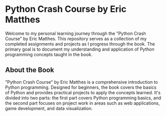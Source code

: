# Python Crash Course by Eric Matthes
Welcome to my personal learning journey through the "Python Crash Course" by Eric Matthes. This repository serves as a collection of my completed assignments and projects as I progress through the book. The primary goal is to document my understanding and application of Python programming concepts taught in the book.

## About the Book

"Python Crash Course" by Eric Matthes is a comprehensive introduction to Python programming. Designed for beginners, the book covers the basics of Python and provides practical projects to apply the concepts learned. It's divided into two parts: the first part covers Python programming basics, and the second part focuses on project work in areas such as web applications, game development, and data visualization.

